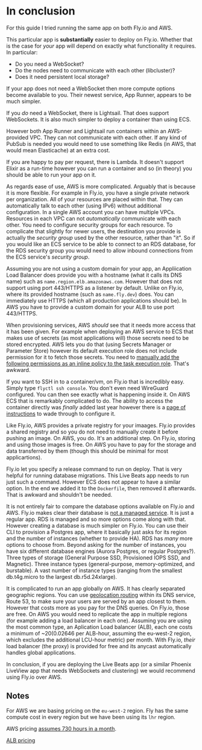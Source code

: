 # In conclusion

For this guide I tried running the same app on both Fly.io and AWS.

This particular app is **substantially** easier to deploy on Fly.io. Whether that is the case for _your_ app will depend on exactly what functionality it requires. In particular:

- Do you need a WebSocket?
- Do the nodes need to communicate with each other (libcluster)?
- Does it need persistent local storage?

If your app does not need a WebSocket then more compute options become available to you. Their newest service, App Runner, appears to be much simpler.

If you _do_ need a WebSocket, there is Lightsail. That does support WebSockets. It is also much simpler to deploy a container than using ECS.

However both App Runner and Lightsail run containers within an AWS-provided VPC. They can not communicate with each other. If any kind of PubSub is needed you would need to use something like Redis (in AWS, that would mean Elasticache) at an extra cost.

If you are happy to pay per request, there is Lambda. It doesn't support Elixir as a run-time however you can run a container and so (in theory) you should be able to run your app on it.

As regards ease of use, AWS is more complicated. Arguably that is because it is more flexible. For example in Fly.io, you have a single private network per organization. All of your resources are placed within that. They can automatically talk to each other (using IPv6) without additional configuration. In a single AWS account you can have multiple VPCs. Resources in each VPC can not _automatically_ communicate with each other. You need to configure security groups for each resource. To complicate that slightly for newer users, the destination you provide is actually the _security group_ used by the other resource, rather than "it". So if you would like an ECS service to be able to connect to an RDS database, for the RDS security group you would need to allow inbound connections from the ECS service's _security group_.

Assuming you are not using a custom domain for your app, an Appliication Load Balancer does provide you with a hostname (what it calls its DNS name) such as `name.region.elb.amazonaws.com`. However that does not support using port 443/HTTPS as a listener by default. Unlike on Fly.io, where its provided hostname (such as `name.fly.dev`) does. You can immediately use HTTPS (which all production applications should be). In AWS you have to provide a custom domain for your ALB to use port 443/HTTPS.

When provisioning services, AWS _should_ see that it needs more access that it has been given. For example when deploying an AWS service to ECS that makes use of secrets (as most applications will) those secrets need to be stored encrypted. AWS lets you do that (using Secrets Manager or Parameter Store) however its default execution role does not include permission for it to fetch those secrets. You need to [manually add the following permissions as an inline policy to the task execution role](https://docs.aws.amazon.com/AmazonECS/latest/developerguide/task_execution_IAM_role.html). That's awkward.

If you want to SSH in to a container/vm, on Fly.io that is incredibly easy. Simply type `flyctl ssh console`. You don't even need WireGuard configured. You can then see exactly what is happening inside it. On AWS ECS that is remarkably complicated to do. The ability to access the container directly was _finally_ added last year however there is a [page of instructions](https://aws.amazon.com/blogs/containers/new-using-amazon-ecs-exec-access-your-containers-fargate-ec2/) to wade through to configure it.

Like Fly.io, AWS provides a private registry for your imaages. Fly.io provides a shared registry and so you do not need to manually create it before pushing an image. On AWS, you do. It's an additional step. On Fly.io, storing and using those images is free. On AWS you have to pay for the storage and data transferred by them (though this should be minimal for most applicartions).

Fly.io let you specify a release command to run on deploy. That is very helpful for running database migrations. This Live Beats app needs to run just such a command. However ECS does not appear to have a similar option. In the end we added it to the `Dockerfile`, then removed it afterwards. That is awkward and shouldn't be needed.

It is not entirely fair to compare the database options available on Fly.io and AWS. Fly.io makes clear their database is [not a managed service](https://fly.io/docs/postgres/getting-started/what-you-should-know/). It is just a regular app. RDS is managed and so more options come along with that. However creating a database is much simpler on Fly.io. You can use their CLI to provision a Postgres app, where it basically just asks for its region and the number of instances (whether to provide HA). RDS has _many_ more options to choose from. Beyond asking for the number of instances, you have six different database engines (Aurora Postgres, or regular Postgres?). Three types of storage (General Purpose SSD, Provisioned IOPS SSD, and Magnetic). Three instance types (general-purpose, memory-optimized, and burstable). A vast number of instance types (ranging from the smallest db.t4g.micro to the largest db.r5d.24xlarge).

It is complicated to run an app globally on AWS. It has clearly separated geographic regions. You can use [geolocation routing](https://docs.aws.amazon.com/Route53/latest/DeveloperGuide/routing-policy-geo.html) within its DNS service, Route 53, to make sure your users are served by an app closest to them. However that costs more as you pay for the DNS queries. On Fly.io, those are free. On AWS you would need to replicate the app in multiple regions (for example adding a load balancer in each one). Assuming you are using the most common type, an Aplication Load balancer (ALB), each one costs a minimum of ~$20 ($0.02646 per ALB-hour, assuming the eu-west-2 region, which excludes the additional LCU-hour metric) per month. With Fly.io, _their_ load balancer (the proxy) is provided for free and its anycast automatically handles global applications.

In conclusion, if you are deploying the Live Beats app (or a similar Phoenix LiveView app that needs WebSockets and clustering) we would recommend using Fly.io over AWS.

## Notes

For AWS we are basing pricing on the `eu-west-2` region. Fly has the same compute cost in every region but we have been using its `lhr` region.

AWS pricing [assumes 730 hours in a month](https://aws.amazon.com/calculator/calculator-assumptions/).

[ALB pricing](https://aws.amazon.com/elasticloadbalancing/pricing/?nc=sn&loc=3)
